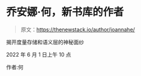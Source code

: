 # 乔安娜·何，新书库的作者

> 原文：<https://thenewstack.io/author/joannahe/>

揭开度量存储和语义层的神秘面纱

2022 年 6 月 1 日上午 10 点

作者:何